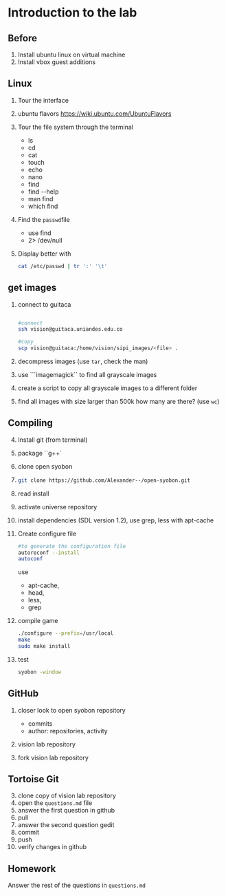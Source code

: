 # Introduction to the lab

## Before

1. Install ubuntu linux on virtual machine
2. Install vbox guest additions

## Linux

1. Tour the interface
2. ubuntu flavors https://wiki.ubuntu.com/UbuntuFlavors
2. Tour the file system through the terminal
   -  ls
   -  cd
   -  cat
   -  touch
   -  echo
   -  nano
   -  find
   -  find --help
   -  man find
   -  which find

2. Find the ```passwd```file
   -  use find
   -  2> /dev/null

3. Display better with
   
   ```bash
   cat /etc/passwd | tr ':' '\t'
   ```


## get images

1. connect to guitaca

   ```bash
   
   #connect
   ssh vision@guitaca.uniandes.edu.co
   
   #copy 
   scp vision@guitaca:/home/vision/sipi_images/<file> .
   ```
2.  decompress images (use ``tar``, check the man)
3.  use  ```imagemagick`` to find all grayscale images
4.  create a script to copy all grayscale images to a different folder
5.  find all images with size larger than 500k
    how many are there? (use ``wc``)
   

## Compiling

4. Install git (from terminal)
5. package ``g++`
5. clone open syobon
6. 
   ```bash
   git clone https://github.com/Alexander--/open-syobon.git
   ```
   
6. read install
7. activate universe repository
6. install dependencies (SDL version 1.2), use grep, less with apt-cache
7. Create configure file

   ```bash
   #to generate the configuration file
   autoreconf --install
   autoconf
   ```
   
   use 
   -  apt-cache, 
   -  head, 
   -  less, 
   -  grep
   
7. compile game

   ```bash
   ./configure --prefix=/usr/local
   make
   sudo make install
   ```
   
8. test

   ```bash
   syobon -window
   ```

## GitHub

1. closer look to open syobon repository
   
   - commits
   - author: repositories, activity

2. vision lab repository
3. fork vision lab repository

## Tortoise Git

3. clone copy of vision lab repository
4. open the ``questions.md`` file
4. answer the first question in github
5. pull
6. answer the second question gedit
5. commit
6. push
7. verify changes in github

## Homework

Answer the rest of the questions in ``questions.md``



